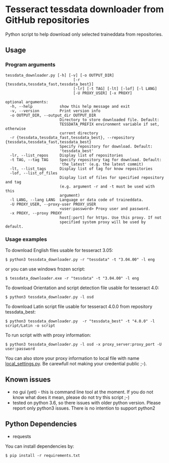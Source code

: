 # Tesseract tessdata downloader from GitHub repositories

Python script to help download only selected traineddata from repositories.


## Usage

### Program arguments
```
tessdata_downloader.py [-h] [-v] [-o OUTPUT_DIR]
                              [-r {tessdata,tessdata_fast,tessdata_best}]
                              [-lr] [-t TAG] [-lt] [-lof] [-l LANG]
                              [-U PROXY_USER] [-x PROXY]

optional arguments:
  -h, --help            show this help message and exit
  -v, --version         Print version info
  -o OUTPUT_DIR, --output_dir OUTPUT_DIR
                        Directory to store downloaded file. Default:
                        TESSDATA_PREFIX environment variable if set, otherwise
                        current directory
  -r {tessdata,tessdata_fast,tessdata_best}, --repository {tessdata,tessdata_fast,tessdata_best}
                        Specify repository for download. Default:
                        'tessdata_best'
  -lr, --list_repos     Display list of repositories
  -t TAG, --tag TAG     Specify repository tag for download. Default:
                        'the_latest' (e.g. the latest commit)
  -lt, --list_tags      Display list of tag for know repositories
  -lof, --list_of_files
                        Display list of files for specified repository and tag
                        (e.g. argument -r and -t must be used with this
                        argument)
  -l LANG, --lang LANG  Language or data code of traineddata.
  -U PROXY_USER, --proxy-user PROXY_USER
                        <user:password> Proxy user and password.
  -x PROXY, --proxy PROXY
                        host[:port] for https. Use this proxy. If not
                        specified system proxy will be used by default.
```

### Usage examples

To download English files usable for tesseract 3.05:
```
$ python3 tessdata_downloader.py -r "tessdata" -t "3.04.00" -l eng
```
or you can use windows frozen script:
```
$ tessdata_downloader.exe -r "tessdata" -t "3.04.00" -l eng
```

To download Orientation and script detection file usable for tesseract 4.0:
```
$ python3 tessdata_downloader.py -l osd
```

To download Latin script file usable for tesseract 4.0.0 from repository tessdata_best:
```
$ python3 tessdata_downloader.py  -r "tessdata_best" -t "4.0.0" -l script/Latin -o script
```

To run script with with proxy information:

```
$ python3 tessdata_downloader.py -l osd -x proxy_server:proxy_port -U user:password
```

You can also store your proxy information to local file with name [local_settings.py](https://github.com/zdenop/tessdata_downloader/blob/master/local_settings.py). Be carewfull not making your credential public ;-).


## Known issues
- no gui (yet) - this is command line tool at the moment. If you do not know what does it mean, please do not try this script ;-)
- tested on python 3.6, so there issues with older python version. Please report only python3 issues. There is no intention to support python2


## Python Dependencies
* requests

You can install dependencies by:
```
$ pip install -r requirements.txt
```
